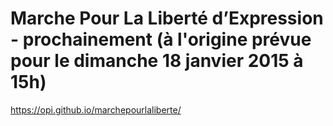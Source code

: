# Marche Pour La Liberté d’Expression - prochainement (à l'origine prévue pour le dimanche 18 janvier 2015 à 15h)

https://opi.github.io/marchepourlaliberte/
